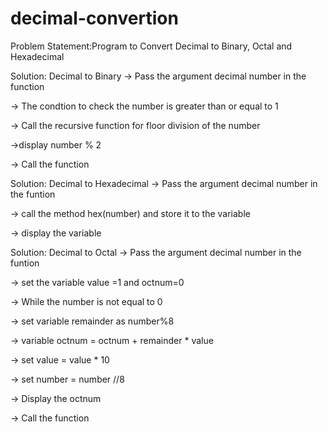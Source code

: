 # decimal-convertion

Problem Statement:Program to Convert Decimal to Binary, Octal and Hexadecimal

Solution:  Decimal to Binary
-> Pass the argument decimal number in the function

-> The condtion to check the number is greater than or equal to 1

-> Call the recursive function for floor division of the number

->display number % 2

-> Call the function

Solution: Decimal to Hexadecimal
-> Pass the argument decimal number in the funtion

-> call the method hex(number) and store it to the variable

-> display the variable

Solution: Decimal to Octal
-> Pass the argument decimal number in the funtion

-> set the variable value =1 and octnum=0

-> While the number is not equal to 0

-> set variable remainder as number%8

-> variable octnum = octnum + remainder * value

-> set value = value * 10

-> set number = number //8

-> Display the octnum

-> Call the function
